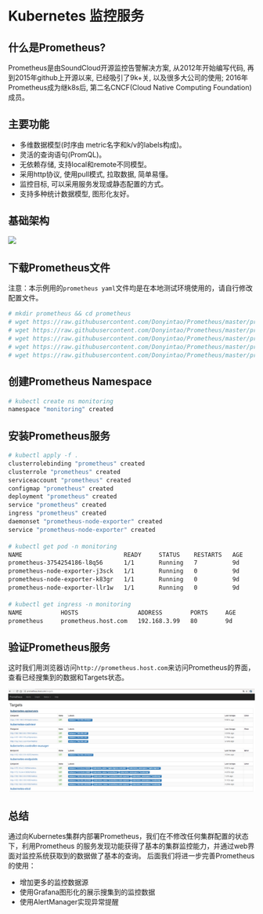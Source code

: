 # Kubernetes 监控服务

## 什么是Prometheus?

Prometheus是由SoundCloud开源监控告警解决方案, 从2012年开始编写代码, 再到2015年github上开源以来, 已经吸引了9k+关, 以及很多大公司的使用; 2016年Prometheus成为继k8s后, 第二名CNCF(Cloud Native Computing Foundation)成员。

## 主要功能

- 多维数据模型(时序由 metric名字和k/v的labels构成)。
- 灵活的查询语句(PromQL)。
- 无依赖存储, 支持local和remote不同模型。
- 采用http协议, 使用pull模式, 拉取数据, 简单易懂。
- 监控目标, 可以采用服务发现或静态配置的方式。
- 支持多种统计数据模型, 图形化友好。

## 基础架构

![](https://cdn.rawgit.com/prometheus/prometheus/c34257d069c630685da35bcef084632ffd5d6209/documentation/images/architecture.svg)

## 下载Prometheus文件
注意：本示例用的`prometheus yaml`文件均是在本地测试环境使用的，请自行修改配置文件。
``` bash
# mkdir prometheus && cd prometheus
# wget https://raw.githubusercontent.com/Donyintao/Prometheus/master/prometheus-ingress.yaml
# wget https://raw.githubusercontent.com/Donyintao/Prometheus/master/prometheus-deployment.yaml
# wget https://raw.githubusercontent.com/Donyintao/Prometheus/master/prometheus-cluster-rbac.yaml
# wget https://raw.githubusercontent.com/Donyintao/Prometheus/master/prometheus-node-exporter.yaml
# wget https://raw.githubusercontent.com/Donyintao/Prometheus/master/prometheus-configmap.yaml
```

## 创建Prometheus Namespace

``` bash
# kubectl create ns monitoring
namespace "monitoring" created
```

## 安装Prometheus服务

``` bash
# kubectl apply -f .
clusterrolebinding "prometheus" created
clusterrole "prometheus" created
serviceaccount "prometheus" created
configmap "prometheus" created
deployment "prometheus" created
service "prometheus" created
ingress "prometheus" created
daemonset "prometheus-node-exporter" created
service "prometheus-node-exporter" created

# kubectl get pod -n monitoring
NAME                             READY     STATUS    RESTARTS   AGE
prometheus-3754254186-l8q56      1/1       Running   7          9d
prometheus-node-exporter-j3sck   1/1       Running   0          9d
prometheus-node-exporter-k83gr   1/1       Running   0          9d
prometheus-node-exporter-llr1w   1/1       Running   0          9d

# kubectl get ingress -n monitoring   
NAME           HOSTS                 ADDRESS        PORTS     AGE
prometheus     prometheus.host.com   192.168.3.99   80        9d
```

## 验证Prometheus服务

这时我们用浏览器访问`http://prometheus.host.com`来访问Prometheus的界面，查看已经搜集到的数据和Targets状态。

![Prometheus](./images/prometheus-status.jpg)

## 总结

通过向Kubernetes集群内部署Prometheus，我们在不修改任何集群配置的状态下，利用Prometheus 的服务发现功能获得了基本的集群监控能力，并通过web界面对监控系统获取到的数据做了基本的查询。
后面我们将进一步完善Prometheus的使用：
+ 增加更多的监控数据源
+ 使用Grafana图形化的展示搜集到的监控数据
+ 使用AlertManager实现异常提醒
